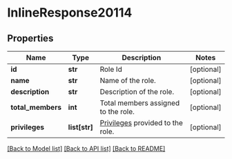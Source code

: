 # InlineResponse20114

## Properties
Name | Type | Description | Notes
------------ | ------------- | ------------- | -------------
**id** | **str** | Role Id | [optional] 
**name** | **str** | Name of the role. | [optional] 
**description** | **str** | Description of the role. | [optional] 
**total_members** | **int** | Total members assigned to the role. | [optional] 
**privileges** | **list[str]** | [Privileges](https://marketplace.zoom.us/docs/api-reference/other-references/privileges) provided to the role. | [optional] 

[[Back to Model list]](../README.md#documentation-for-models) [[Back to API list]](../README.md#documentation-for-api-endpoints) [[Back to README]](../README.md)

